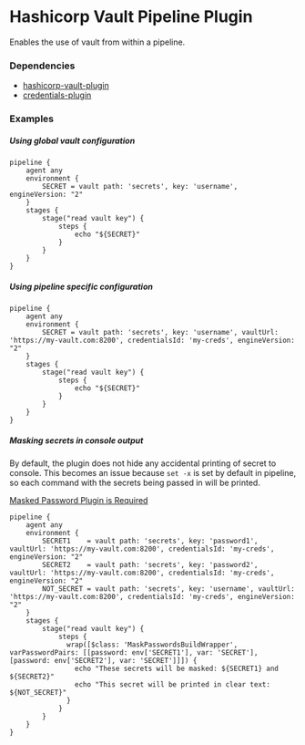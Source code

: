 # Hashicorp Vault Pipeline Plugin

Enables the use of vault from within a pipeline.

### Dependencies

- [hashicorp-vault-plugin](https://github.com/jenkinsci/hashicorp-vault-plugin)
- [credentials-plugin](https://github.com/jenkinsci/credentials-plugin)

### Examples

##### Using global vault configuration

```
pipeline {
    agent any
    environment {
        SECRET = vault path: 'secrets', key: 'username', engineVersion: "2"
    }
    stages {
        stage("read vault key") {
            steps {
                echo "${SECRET}"
            }
        }
    }
}
```

##### Using pipeline specific configuration

```
pipeline {
    agent any
    environment {
        SECRET = vault path: 'secrets', key: 'username', vaultUrl: 'https://my-vault.com:8200', credentialsId: 'my-creds', engineVersion: "2"
    }
    stages {
        stage("read vault key") {
            steps {
                echo "${SECRET}"
            }
        }
    }
}
```

##### Masking secrets in console output
By default, the plugin does not hide any accidental printing of secret to console. This becomes an issue because `set -x` is set by default in pipeline, so each command with the secrets being passed in will be printed.

[Masked Password Plugin is Required](https://wiki.jenkins.io/display/JENKINS/Mask+Passwords+Plugin)

```
pipeline {
    agent any
    environment {
        SECRET1    = vault path: 'secrets', key: 'password1', vaultUrl: 'https://my-vault.com:8200', credentialsId: 'my-creds', engineVersion: "2"
        SECRET2    = vault path: 'secrets', key: 'password2', vaultUrl: 'https://my-vault.com:8200', credentialsId: 'my-creds', engineVersion: "2"
        NOT_SECRET = vault path: 'secrets', key: 'username', vaultUrl: 'https://my-vault.com:8200', credentialsId: 'my-creds', engineVersion: "2"
    }
    stages {
        stage("read vault key") {
            steps {
              wrap([$class: 'MaskPasswordsBuildWrapper', varPasswordPairs: [[password: env['SECRET1'], var: 'SECRET'], [password: env['SECRET2'], var: 'SECRET']]]) {
                echo "These secrets will be masked: ${SECRET1} and ${SECRET2}"
                echo "This secret will be printed in clear text: ${NOT_SECRET}"
              }
            }
        }
    }
}
```
